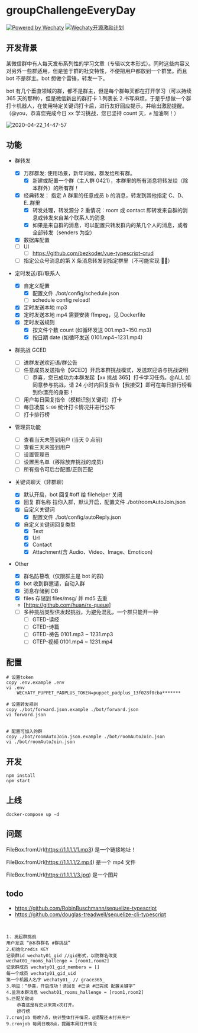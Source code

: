 # groupChallengeEveryDay

[![Powered by Wechaty](https://img.shields.io/badge/Powered%20By-Wechaty-green.svg)](https://github.com/chatie/wechaty)
[![Wechaty开源激励计划](https://img.shields.io/badge/Wechaty-开源激励计划-green.svg)](https://github.com/juzibot/Welcome/wiki/Everything-about-Wechaty)

## 开发背景

某微信群中有人每天发布系列性的学习文章（专辑以文本形式）。同时这些内容又对另外一些群适用，但是鉴于群的社交特性，不便把用户都放到一个群里。而且 bot 不是群主。bot 想做个雷锋，转发一下。

bot 有几个垂直领域的群，都不是群主，但是每个群每天都在打开学习（可以持续 365 天的那种），但是微信新出的群打卡 1.列表长 2.书写麻烦，于是乎想做一个群打卡机器人，在使用特定关键词打卡后，进行友好回应提示，并给出激励提醒。（@you，恭喜您完成今日 xx 学习挑战，您已坚持 count 天，✊ 加油啊！）

![2020-04-22_14-47-57](https://i.loli.net/2020/04/22/GbYLMgv39A7JdZf.jpg)

## 功能

-   群转发
    -   [x] 万群群发: 使用场景，新年问候，群发给所有群。
        -   [x] 新建或配置一个群（主人群 0421），本群里的所有消息将转发给（除本群外）的所有群！
    -   [x] 经典转发： 指定 A 群里的任意成员 b 的消息，转发到其他指定 C、D、E..群里
        -   [x] 转发处理，转发源分 2 重情况：room 或 contact 即转发来自群的消息或转发来自某个联系人的消息
        -   [x] 如果是来自群的消息，可以配置只转发群内的某几个人的消息，或者全部转发（senders 为空）
    -   [x] 数据库配置
    -   [ ] UI
        -   [ ] https://github.com/bezkoder/vue-typescript-crud
    -   [ ] 指定公众号消息的第 X 条消息转发到指定群里（不可能实现 🙅‍♂️）
-   定时发送/群/联系人
    -   [x] 自定义配置
        -   [x] 配置文件 ./bot/config/schedule.json
        -   [ ] schedule config reload!
    -   [x] 定时发送本地 mp3
    -   [x] 定时发送本地 mp4 需要安装 ffmpeg，见 Dockerfile
    -   [x] 定时发送规则
        -   [x] 按文件个数 count (如循环发送 001.mp3~150.mp3)
        -   [x] 按日期 date (如循环发送 0101.mp4~1231.mp4)
-   群挑战 GCED
    -   [ ] 进群发送欢迎语/群公告
    -   [ ] 任意成员发送指令【GCED】开启本群挑战模式，发送欢迎语与挑战说明
        -   [ ] 恭喜，您已成功为本群发起【xx 挑战 365】打卡学习任务。@ALL 如同意参与挑战，请 24 小时内回复指令【我接受】即可在每日排行榜看到你漂亮的身影！
    -   [ ] 用户每日回复指令（模糊识别关键词）打卡
    -   [ ] 每日凌晨 `5:00` 统计打卡情况并进行公布
    -   [ ] 打卡排行榜
-   管理员功能
    -   [ ] 查看当天未签到用户 (当天 0 点前)
    -   [ ] 查看三天未签到用户
    -   [ ] 设置管理员
    -   [ ] 设置黑名单（移除放弃挑战的成员）
    -   [ ] 所有指令可后台配置/正则匹配
-   关键词聊天（非群聊）

    -   [x] 默认开启，bot 回复#off 给 filehelper 关闭
    -   [x] 回复 群名称 拉你入群，默认开启，配置文件 ./bot/roomAutoJoin.json
    -   [x] 自定义关键词
        -   [x] 配置文件 ./bot/config/autoReply.json
    -   [x] 自定义关键词回复类型
        -   [x] Text
        -   [x] Url
        -   [x] Contact
        -   [x] Attachment(含 Audio、Video、Image、Emoticon)

-   Other

    -   [x] 群名防篡改（仅限群主是 bot 的群)
    -   [x] bot 收到群邀请，自动入群
    -   [x] 消息存储到 DB
    -   [x] files 存储到 files/msg/ 并 md5 去重
    -   [ ](队列)[https://github.com/huan/rx-queue]
    -   [ ] 多种挑战类型供发起挑战，为避免混乱，一个群只能开一种
        -   [ ] GTED-读经
        -   [ ] GTED-诗篇
        -   [ ] GTED-祷告 0101.mp3 ~ 1231.mp3
        -   [ ] GTEP-视频 0101.mp4 ~ 1231.mp4

## 配置

```
# 设置token
copy .env.example .env
vi .env
    WECHATY_PUPPET_PADPLUS_TOKEN=puppet_padplus_13f028f0cba*******

# 设置转发规则
copy ./bot/forward.json.example ./bot/forward.json
vi forward.json


# 配置可加入的群
copy ./bot/roomAutoJoin.json.example ./bot/roomAutoJoin.json
vi ./bot/roomAutoJoin.json
```

## 开发

```
npm install
npm start
```

## 上线

```
docker-compose up -d
```

## 问题

FileBox.fromUrl(https://1.1.1.1/1.mp3) 是一个链接地址！

FileBox.fromUrl(https://1.1.1.1/2.mp4) 是一个 mp4 文件

FileBox.fromUrl(https://1.1.1.1/3.jpg) 是一个图片

## todo

-   https://github.com/RobinBuschmann/sequelize-typescript
-   https://github.com/douglas-treadwell/sequelize-cli-typescript

```


1. 发起群挑战
用户发送 “@本群群名 #群挑战”
2.初始化redis KEY
记录群id wechaty01_gid //gid形式，以防群名改变
wechat01_rooms_hallenge = [room1,room2]
记录群成员 wechaty01_gid_members = []
每一个成员 wechaty01_gid_uid
第一个机器人名字 wechaty01_ // grace365_
3.响应：“恭喜，开启成功！请回复 #已读 #已完成 配置关键字”
4.监测本群消息 wechat01_rooms_hallenge = [room1,room2]
5.匹配关键词
    恭喜这是有史以来第x次打开。
    排行榜
7.cronjob 每晚7点，统计整体打开情况，@提醒还未打开用户
9.cronjob 每周日晚8点，提醒本周打开情况
```
